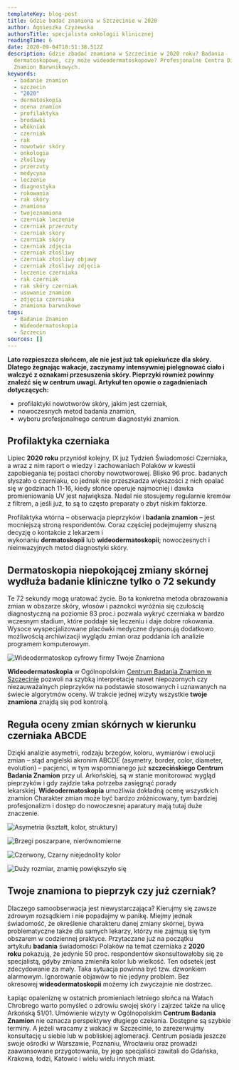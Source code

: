 ```yaml
---
templateKey: blog-post
title: Gdzie badać znamiona w Szczecinie w 2020
author: Agnieszka Czyżewska
authorsTitle: specjalista onkologii klinicznej
readingTime: 6
date: 2020-09-04T18:51:38.512Z
description: Gdzie zbadać znamiona w Szczecinie w 2020 roku? Badania
  dermatoskopowe, czy może wideodermatoskopowe? Profesjonalne Centra Diagnostyki
  Znamion Barwnikowych.
keywords:
  - badanie znamion
  - szczecin
  - "2020"
  - dermatoskopia
  - ocena znamion
  - profilaktyka
  - brodawki
  - włókniak
  - czerniak
  - rak
  - nowotwór skóry
  - onkologia
  - złośliwy
  - przerzuty
  - medycyna
  - leczenie
  - diagnostyka
  - rokowania
  - rak skóry
  - znamiona
  - twojeznamiona
  - czerniak leczenie
  - czerniak przerzuty
  - czerniak skory
  - czerniak skóry
  - czerniak zdjęcia
  - czerniak złośliwy
  - czerniak złośliwy objawy
  - czerniak złośliwy zdjęcia
  - leczenie czerniaka
  - rak czerniak
  - rak skóry czerniak
  - usuwanie znamion
  - zdjęcia czerniaka
  - znamiona barwnikowe
tags:
  - Badanie Znamion
  - Wideodermatoskopia
  - Szczecin
sources: []
---
```

**Lato rozpieszcza słońcem, ale nie jest już tak opiekuńcze dla skóry. Dlatego żegnając wakacje, zaczynamy intensywniej pielęgnować ciało i walczyć z oznakami przesuszenia skóry. Pieprzyki również powinny znaleźć się w centrum uwagi. Artykuł ten opowie o zagadnieniach dotyczących:**

* profilaktyki nowotworów skóry, jakim jest czerniak,
* nowoczesnych metod badania znamion,
* wyboru profesjonalnego centrum diagnostyki znamion.

## Profilaktyka czerniaka

Lipiec **2020 roku** przyniósł kolejny, IX już Tydzień Świadomości Czerniaka, a wraz z nim raport o wiedzy i zachowaniach Polaków w kwestii zapobiegania tej postaci choroby nowotworowej. Blisko 96 proc. badanych słyszało o czerniaku, co jednak nie przeszkadza większości z nich opalać się w godzinach 11-16, kiedy słońce operuje najmocniej i dawka promieniowania UV jest największa. Nadal nie stosujemy regularnie kremów z filtrem, a jeśli już, to są to często preparaty o zbyt niskim faktorze.

Profilaktyka wtórna – obserwacja pieprzyków i **badania znamion** – jest mocniejszą stroną respondentów. Coraz częściej podejmujemy słuszną decyzję o kontakcie z lekarzem i wykonaniu **dermatoskopii** lub **wideodermatoskopii**; nowoczesnych i nieinwazyjnych metod diagnostyki skóry.

## Dermatoskopia niepokojącej zmiany skórnej wydłuża badanie kliniczne tylko o 72 sekundy

Te 72 sekundy mogą uratować życie. Bo ta konkretna metoda obrazowania zmian w obszarze skóry, włosów i paznokci wyróżnia się czułością diagnostyczną na poziomie 83 proc.i pozwala wykryć czerniaka w bardzo wczesnym stadium, które poddaje się leczeniu i daje dobre rokowania. Wysoce wyspecjalizowane placówki medyczne dysponują dodatkowo możliwością archiwizacji wyglądu zmian oraz poddania ich analizie programem komputerowym.

![Wideodermatoskop cyfrowy firmy Twoje Znamiona](img/usuwanieznamion-1-.png "Wideodermatoskop cyfrowy firmy Twoje Znamiona")

**Wideodermatoskopia** w Ogólnopolskim [Centrum Badania Znamion w Szczecinie](/szczecin/badanie-znamion "Szczecińskie Centrum Badania Znamion
        ­Twoje Znamiona") pozwoli na szybką interpretację nawet niepozornych czy niezauważalnych pieprzyków na podstawie stosowanych i uznawanych na świecie algorytmów oceny. W trakcie jednej wizyty wszystkie **twoje znamiona** znajdą się pod kontrolą.

## Reguła oceny zmian skórnych w kierunku czerniaka ABCDE

Dzięki analizie asymetrii, rodzaju brzegów, koloru, wymiarów i ewolucji zmian – stąd angielski akronim ABCDE (asymetry, border, color, diameter, evolution) – pacjenci, w tym wspomnianego już **szczecińskiego Centrum Badania Znamion** przy ul. Arkońskiej, są w stanie monitorować wygląd pieprzyków i gdy zajdzie taka potrzeba zasięgnąć porady lekarskiej. **Wideodermatoskopia** umożliwia dokładną ocenę wszystkich znamion Charakter zmian może być bardzo zróżnicowany, tym bardziej profesjonalizm i dostęp do nowoczesnej aparatury mają tutaj duże znaczenie.

![Asymetria (kształt, kolor, struktury)](img/metoda_abcd_a.png "Asymetria (kształt, kolor, struktury)")

![Brzegi poszarpane, nierównomierne](img/metoda_abcd_b.png "Brzegi poszarpane, nierównomierne")

![Czerwony, Czarny niejednolity kolor](img/metoda_abcd_c.png "Czerwony, Czarny niejednolity kolor")

![Duży rozmiar, znamię powiększyło się](img/metoda_abcd_d.png "Duży rozmiar, znamię powiększyło się")

## **Twoje znamiona** to **pieprzyk** czy już **czerniak**?

Dlaczego samoobserwacja jest niewystarczająca? Kierujmy się zawsze zdrowym rozsądkiem i nie popadajmy w panikę. Miejmy jednak świadomość, że określenie charakteru danej zmiany skórnej, bywa problematyczne także dla samych lekarzy, którzy nie zajmują się tym obszarem w codziennej praktyce. Przytaczane już na początku artykułu **badania** świadomości Polaków na temat czerniaka z **2020 roku** pokazują, że jedynie 50 proc. respondentów skonsultowałoby się ze specjalistą, gdyby zmiana zmieniła kolor lub wielkość. Ten odsetek jest zdecydowanie za mały. Taka sytuacja powinna być tzw. dzwonkiem alarmowym. Ignorowanie objawów to nie jedyny problem. Bez okresowej **wideodermatoskopii** możemy ich zwyczajnie nie dostrzec.

<More link="/blog/jak-wyglada-czerniak-zdjecia" text="Jak wygląda czerniak? ZDJĘCIA" cta="Sprawdź" />

Łapiąc opaleniznę w ostatnich promieniach letniego słońca na Wałach Chrobrego warto pomyśleć o zdrowiu swojej skóry i zajrzeć także na ulicę Arkońską 51/01. Umówienie wizyty w Ogólnopolskim **Centrum Badania Znamion** nie oznacza perspektywy długiego czekania. Dostępne są szybkie terminy. A jeżeli wracamy z wakacji w Szczecinie, to zarezerwujmy konsultację u siebie lub w pobliskiej aglomeracji. Centrum posiada jeszcze swoje ośrodki w Warszawie, Poznaniu, Wrocławiu oraz prowadzi zaawansowane przygotowania, by jego specjaliści zawitali do Gdańska, Krakowa, łodzi, Katowic i wielu wielu innych miast.

<More link="/blog/jak-chronic-sie-przed-nowotworem-skory" text="Jak chronić się przed nowotworem skóry?" cta="Sprawdź" />